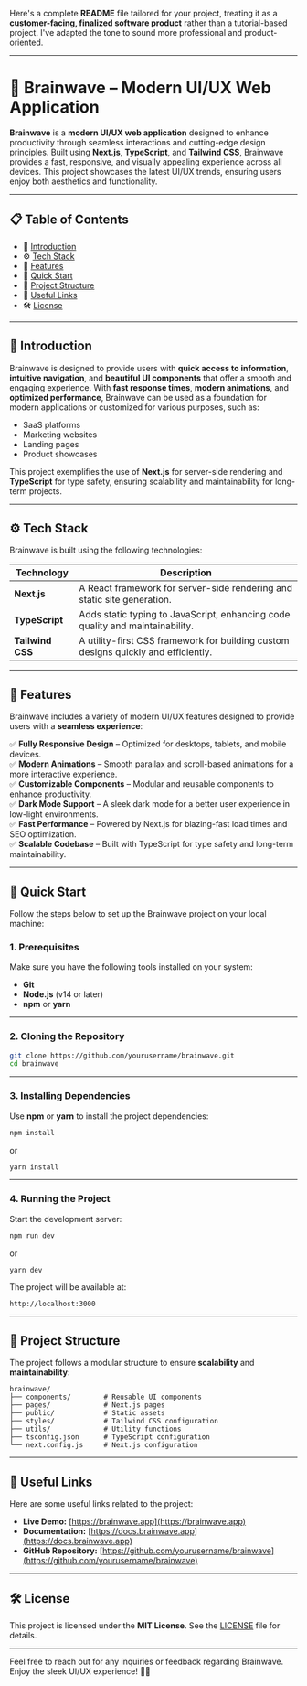 Here's a complete **README** file tailored for your project, treating it as a **customer-facing, finalized software product** rather than a tutorial-based project. I've adapted the tone to sound more professional and product-oriented.

---

# 🧠 Brainwave – Modern UI/UX Web Application

**Brainwave** is a **modern UI/UX web application** designed to enhance productivity through seamless interactions and cutting-edge design principles. Built using **Next.js**, **TypeScript**, and **Tailwind CSS**, Brainwave provides a fast, responsive, and visually appealing experience across all devices. This project showcases the latest UI/UX trends, ensuring users enjoy both aesthetics and functionality.

---

## 📋 Table of Contents

- 🤖 [Introduction](#-introduction)
- ⚙️ [Tech Stack](#️-tech-stack)
- 🔋 [Features](#-features)
- 🚀 [Quick Start](#-quick-start)
- 📄 [Project Structure](#-project-structure)
- 🔗 [Useful Links](#-useful-links)
- 🛠️ [License](#️-license)

---

## 🤖 Introduction

Brainwave is designed to provide users with **quick access to information**, **intuitive navigation**, and **beautiful UI components** that offer a smooth and engaging experience. With **fast response times**, **modern animations**, and **optimized performance**, Brainwave can be used as a foundation for modern applications or customized for various purposes, such as:

- SaaS platforms
- Marketing websites
- Landing pages
- Product showcases

This project exemplifies the use of **Next.js** for server-side rendering and **TypeScript** for type safety, ensuring scalability and maintainability for long-term projects.

---

## ⚙️ Tech Stack

Brainwave is built using the following technologies:

| Technology       | Description                                                                        |
| ---------------- | ---------------------------------------------------------------------------------- |
| **Next.js**      | A React framework for server-side rendering and static site generation.            |
| **TypeScript**   | Adds static typing to JavaScript, enhancing code quality and maintainability.      |
| **Tailwind CSS** | A utility-first CSS framework for building custom designs quickly and efficiently. |

---

## 🔋 Features

Brainwave includes a variety of modern UI/UX features designed to provide users with a **seamless experience**:

✅ **Fully Responsive Design** – Optimized for desktops, tablets, and mobile devices.  
✅ **Modern Animations** – Smooth parallax and scroll-based animations for a more interactive experience.  
✅ **Customizable Components** – Modular and reusable components to enhance productivity.  
✅ **Dark Mode Support** – A sleek dark mode for a better user experience in low-light environments.  
✅ **Fast Performance** – Powered by Next.js for blazing-fast load times and SEO optimization.  
✅ **Scalable Codebase** – Built with TypeScript for type safety and long-term maintainability.

---

## 🚀 Quick Start

Follow the steps below to set up the Brainwave project on your local machine:

### **1. Prerequisites**

Make sure you have the following tools installed on your system:

- **Git**
- **Node.js** (v14 or later)
- **npm** or **yarn**

---

### **2. Cloning the Repository**

```bash
git clone https://github.com/yourusername/brainwave.git
cd brainwave
```

---

### **3. Installing Dependencies**

Use **npm** or **yarn** to install the project dependencies:

```bash
npm install
```

or

```bash
yarn install
```

---

### **4. Running the Project**

Start the development server:

```bash
npm run dev
```

or

```bash
yarn dev
```

The project will be available at:

```
http://localhost:3000
```

---

## 📄 Project Structure

The project follows a modular structure to ensure **scalability** and **maintainability**:

```
brainwave/
├── components/        # Reusable UI components
├── pages/             # Next.js pages
├── public/            # Static assets
├── styles/            # Tailwind CSS configuration
├── utils/             # Utility functions
├── tsconfig.json      # TypeScript configuration
└── next.config.js     # Next.js configuration
```

---

## 🔗 Useful Links

Here are some useful links related to the project:

- **Live Demo:** [https://brainwave.app](https://brainwave.app)
- **Documentation:** [https://docs.brainwave.app](https://docs.brainwave.app)
- **GitHub Repository:** [https://github.com/yourusername/brainwave](https://github.com/yourusername/brainwave)

---

## 🛠️ License

This project is licensed under the **MIT License**. See the [LICENSE](LICENSE) file for details.

---

Feel free to reach out for any inquiries or feedback regarding Brainwave. Enjoy the sleek UI/UX experience! 🎨🚀
